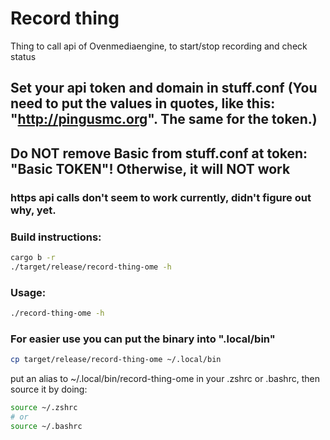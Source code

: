 # Record thing

Thing to call api of Ovenmediaengine, to start/stop recording and check status

## Set your api token and domain in stuff.conf (You need to put the values in quotes, like this: "http://pingusmc.org". The same for the token.)
## Do NOT remove Basic from stuff.conf at token: "Basic TOKEN"! Otherwise, it will NOT work
### https api calls don't seem to work currently, didn't figure out why, yet.

### Build instructions:
```bash
cargo b -r
./target/release/record-thing-ome -h
```

### Usage:
```bash
./record-thing-ome -h
```

### For easier use you can put the binary into ".local/bin"
```bash
cp target/release/record-thing-ome ~/.local/bin
```

put an alias to ~/.local/bin/record-thing-ome in your .zshrc or .bashrc, then source it by doing:
```bash
source ~/.zshrc 
# or 
source ~/.bashrc
```
